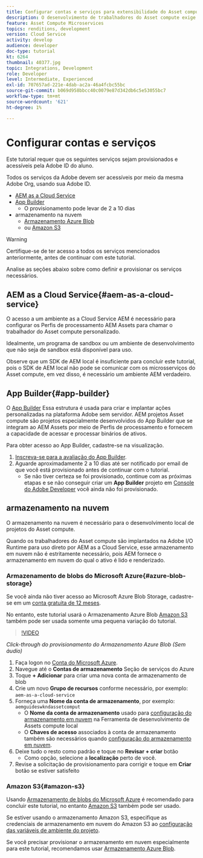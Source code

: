 ```yaml
---
title: Configurar contas e serviços para extensibilidade do Asset compute
description: O desenvolvimento de trabalhadores do Asset compute exige acesso a contas e serviços, incluindo AEM as a Cloud Service, App Builder e armazenamento em nuvem fornecido pela Microsoft ou Amazon.
feature: Asset Compute Microservices
topics: renditions, development
version: Cloud Service
activity: develop
audience: developer
doc-type: tutorial
kt: 6264
thumbnail: 40377.jpg
topic: Integrations, Development
role: Developer
level: Intermediate, Experienced
exl-id: 707657ad-221e-4dab-ac2a-46a4fcbc55bc
source-git-commit: b069d958bbcc40c0079e87d342db6c5e53055bc7
workflow-type: tm+mt
source-wordcount: '621'
ht-degree: 1%

---
```


# Configurar contas e serviços

Este tutorial requer que os seguintes serviços sejam provisionados e acessíveis pela Adobe ID do aluno.

Todos os serviços da Adobe devem ser acessíveis por meio da mesma Adobe Org, usando sua Adobe ID.

+ [AEM as a Cloud Service](#aem-as-a-cloud-service)
+ [App Builder](#app-builder)
   + O provisionamento pode levar de 2 a 10 dias
+ armazenamento na nuvem
   + [Armazenamento Azure Blob](https://azure.microsoft.com/en-us/services/storage/blobs/)
   + ou [Amazon S3](https://aws.amazon.com/s3/?did=ft_card&amp;trk=ft_card)

>[!WARNING]
>
>Certifique-se de ter acesso a todos os serviços mencionados anteriormente, antes de continuar com este tutorial.
> 
> Analise as seções abaixo sobre como definir e provisionar os serviços necessários.

## AEM as a Cloud Service{#aem-as-a-cloud-service}

O acesso a um ambiente as a Cloud Service AEM é necessário para configurar os Perfis de processamento AEM Assets para chamar o trabalhador do Asset compute personalizado.

Idealmente, um programa de sandbox ou um ambiente de desenvolvimento que não seja de sandbox está disponível para uso.

Observe que um SDK de AEM local é insuficiente para concluir este tutorial, pois o SDK de AEM local não pode se comunicar com os microsserviços do Asset compute, em vez disso, é necessário um ambiente AEM verdadeiro.

## App Builder{#app-builder}

O [App Builder](https://developer.adobe.com/app-builder/) Essa estrutura é usada para criar e implantar ações personalizadas na plataforma Adobe sem servidor. AEM projetos Asset compute são projetos especialmente desenvolvidos do App Builder que se integram ao AEM Assets por meio de Perfis de processamento e fornecem a capacidade de acessar e processar binários de ativos.

Para obter acesso ao App Builder, cadastre-se na visualização.

1. [Inscreva-se para a avaliação do App Builder](https://developer.adobe.com/app-builder/trial/).
1. Aguarde aproximadamente 2 a 10 dias até ser notificado por email de que você está provisionado antes de continuar com o tutorial.
   + Se não tiver certeza se foi provisionado, continue com as próximas etapas e se não conseguir criar um __App Builder__ projeto em [Console do Adobe Developer](https://developer.adobe.com/console/) você ainda não foi provisionado.

## armazenamento na nuvem

O armazenamento na nuvem é necessário para o desenvolvimento local de projetos do Asset compute.

Quando os trabalhadores do Asset compute são implantados na Adobe I/O Runtime para uso direto por AEM as a Cloud Service, esse armazenamento em nuvem não é estritamente necessário, pois AEM fornece o armazenamento em nuvem do qual o ativo é lido e renderizado.

### Armazenamento de blobs do Microsoft Azure{#azure-blob-storage}

Se você ainda não tiver acesso ao Microsoft Azure Blob Storage, cadastre-se em um [conta gratuita de 12 meses](https://azure.microsoft.com/en-us/free/).

No entanto, este tutorial usará o Armazenamento Azure Blob [Amazon S3](#amazon-s3) também pode ser usada somente uma pequena variação do tutorial.

>[!VIDEO](https://video.tv.adobe.com/v/40377/?quality=12&learn=on)

_Click-through do provisionamento do Armazenamento Azure Blob (Sem áudio)_

1. Faça logon no [Conta do Microsoft Azure](https://azure.microsoft.com/en-us/account/).
1. Navegue até o __Contas de armazenamento__ Seção de serviços do Azure
1. Toque __+ Adicionar__ para criar uma nova conta de armazenamento de blob
1. Crie um novo __Grupo de recursos__ conforme necessário, por exemplo: `aem-as-a-cloud-service`
1. Forneça uma __Nome da conta de armazenamento__, por exemplo: `aemguideswkndassetcomput`
   + O __Nome da conta de armazenamento__  usado para [configuração do armazenamento em nuvem](../develop/environment-variables.md) na Ferramenta de desenvolvimento de Assets compute local
   + O __Chaves de acesso__ associados à conta de armazenamento também são necessários quando [configuração do armazenamento em nuvem](../develop/environment-variables.md).
1. Deixe tudo o resto como padrão e toque no __Revisar + criar__ botão
   + Como opção, selecione a __localização__ perto de você.
1. Revise a solicitação de provisionamento para corrigir e toque em __Criar__ botão se estiver satisfeito

### Amazon S3{#amazon-s3}

Usando [Armazenamento de blobs do Microsoft Azure](#azure-blob-storage) é recomendado para concluir este tutorial, no entanto [Amazon S3](https://aws.amazon.com/s3/?did=ft_card&amp;trk=ft_card) também pode ser usado.

Se estiver usando o armazenamento Amazon S3, especifique as credenciais de armazenamento em nuvem do Amazon S3 ao [configuração das variáveis de ambiente do projeto](../develop/environment-variables.md#amazon-s3).

Se você precisar provisionar o armazenamento em nuvem especialmente para este tutorial, recomendamos usar [Armazenamento Azure Blob](#azure-blob-storage).

